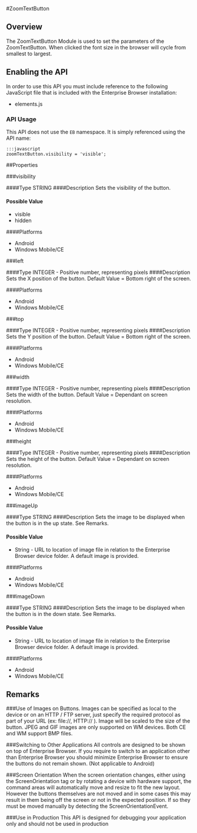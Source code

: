 #ZoomTextButton

## Overview
The ZoomTextButton Module is used to set the parameters of the ZoomTextButton. When clicked the font size in the browser will cycle from smallest to largest.

## Enabling the API
In order to use this API you must include reference to the following JavaScript file that is included with the Enterprise Browser installation:

* elements.js 

### API Usage
This API does not use the `EB` namespace. It is simply referenced using the API name:

	:::javascript
	zoomTextButton.visibility = 'visible';


##Properties

###visibility

####Type
<span class='text-info'>STRING</span> 
####Description
Sets the visibility of the button.

#### Possible Value

* visible
* hidden

####Platforms

* Android
* Windows Mobile/CE

###left

####Type
<span class='text-info'>INTEGER</span> - Positive number, representing pixels
####Description
Sets the X position of the button. Default Value = Bottom right of the screen.

####Platforms

* Android
* Windows Mobile/CE

###top

####Type
<span class='text-info'>INTEGER</span> - Positive number, representing pixels
####Description
Sets the Y position of the button. Default Value = Bottom right of the screen.

####Platforms

* Android
* Windows Mobile/CE

###width

####Type
<span class='text-info'>INTEGER</span> - Positive number, representing pixels
####Description
Sets the width of the button. Default Value = Dependant on screen resolution.

####Platforms

* Android
* Windows Mobile/CE

###height

####Type
<span class='text-info'>INTEGER</span> - Positive number, representing pixels
####Description
Sets the height of the button. Default Value = Dependant on screen resolution.

####Platforms

* Android
* Windows Mobile/CE

###imageUp

####Type
<span class='text-info'>STRING</span> 
####Description
Sets the image to be displayed when the button is in the up state. See Remarks.

#### Possible Value

* String - URL to location of image file in relation to the Enterprise Browser device folder. A default image is provided.

####Platforms

* Android
* Windows Mobile/CE

###imageDown

####Type
<span class='text-info'>STRING</span> 
####Description
Sets the image to be displayed when the button is in the down state. See Remarks.

#### Possible Value

* String - URL to location of image file in relation to the Enterprise Browser device folder. A default image is provided.

####Platforms

* Android
* Windows Mobile/CE


## Remarks
###Use of Images on Buttons.
Images can be specified as local to the device or on an HTTP / FTP server, just specify the required protocol as part of your URL (ex: file://\, HTTP:// ). Image will be scaled to the size of the button. JPEG and GIF images are only supported on WM devices. Both CE and WM support BMP files.

###Switching to Other Applications
All controls are designed to be shown on top of Enterprise Browser. If you require to switch to an application other than Enterprise Browser you should minimize Enterprise Browser to ensure the buttons do not remain shown. (Not applicable to Android)

###Screen Orientation
When the screen orientation changes, either using the ScreenOrientation tag or by rotating a device with hardware support, the command areas will automatically move and resize to fit the new layout. However the buttons themselves are not moved and in some cases this may result in them being off the screen or not in the expected position. If so they must be moved manually by detecting the ScreenOrientationEvent.

###Use in Production
This API is designed for debugging your application only and should not be used in production